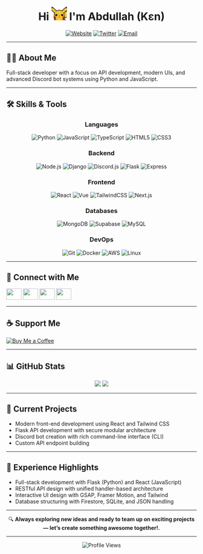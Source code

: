 <h1 align="center">Hi <img src="assets/hi.gif" width="40" /> I'm Abdullah (Kɛn)</h1>

<div align="center">

[![Website](https://img.shields.io/badge/Website-ken.portfolio-blue?style=for-the-badge&logo=firefox-browser&logoColor=white)](https://k3n.vercel.app/)
[![Twitter](https://img.shields.io/badge/Twitter-@1bduhh-1DA1F2?style=for-the-badge&logo=twitter&logoColor=white)](https://x.com/1bduhh)
[![Email](https://img.shields.io/badge/Email-abduh.codes@outlook.com-red?style=for-the-badge&logo=gmail&logoColor=white)](mailto:abduh.codes@outlook.com)

</div>

---

## 🧑‍💻 About Me

Full-stack developer with a focus on API development, modern UIs, and advanced Discord bot systems using Python and JavaScript.

---

## 🛠️ Skills & Tools

<div align="center">

### Languages  
![Python](https://img.shields.io/badge/Python-3776AB?style=flat-square&logo=python&logoColor=white)
![JavaScript](https://img.shields.io/badge/JavaScript-F7DF1E?style=flat-square&logo=javascript&logoColor=black)
![TypeScript](https://img.shields.io/badge/TypeScript-3178C6?style=flat-square&logo=typescript&logoColor=white)
![HTML5](https://img.shields.io/badge/HTML5-E34F26?style=flat-square&logo=html5&logoColor=white)
![CSS3](https://img.shields.io/badge/CSS3-1572B6?style=flat-square&logo=css3&logoColor=white)

### Backend  
![Node.js](https://img.shields.io/badge/Node.js-339933?style=flat-square&logo=nodedotjs&logoColor=white)
![Django](https://img.shields.io/badge/Django-092E20?style=flat-square&logo=django&logoColor=white)
![Discord.js](https://img.shields.io/badge/discord.js-7289DA.svg?style=flat-square&logo=discord&logoColor=white)
![Flask](https://img.shields.io/badge/Flask-000000?style=flat-square&logo=flask&logoColor=white)
![Express](https://img.shields.io/badge/Express-000000?style=flat-square&logo=express&logoColor=white)

### Frontend  
![React](https://img.shields.io/badge/React-61DAFB?style=flat-square&logo=react&logoColor=black)
![Vue](https://img.shields.io/badge/Vue.js-4FC08D?style=flat-square&logo=vuedotjs&logoColor=white)
![TailwindCSS](https://img.shields.io/badge/tailwindcss-%2338B2AC.svg?style=flat-square&logo=tailwind-css&logoColor=white)
![Next.js](https://img.shields.io/badge/Next.js-000000?style=flat-square&logo=nextdotjs&logoColor=white)

### Databases  
![MongoDB](https://img.shields.io/badge/MongoDB-47A248?style=flat-square&logo=mongodb&logoColor=white)
![Supabase](https://img.shields.io/badge/Supabase-3ECF8E?style=flat-square&logo=supabase&logoColor=white)
![MySQL](https://img.shields.io/badge/MySQL-4479A1?style=flat-square&logo=mysql&logoColor=white)

### DevOps  
![Git](https://img.shields.io/badge/Git-F05032?style=flat-square&logo=git&logoColor=white)
![Docker](https://img.shields.io/badge/Docker-2496ED?style=flat-square&logo=docker&logoColor=white)
![AWS](https://img.shields.io/badge/AWS-232F3E?style=flat-square&logo=amazon-aws&logoColor=white)
![Linux](https://img.shields.io/badge/Linux-FCC624?style=flat-square&logo=linux&logoColor=black)

</div>

---

## 🔗 Connect with Me

<p align="left">
  <a href="https://twitter.com/1bduhh" target="_blank"><img src="https://raw.githubusercontent.com/rahuldkjain/github-profile-readme-generator/master/src/images/icons/Social/twitter.svg" height="30" width="40" /></a>
  <a href="https://instagram.com/abduhtheone" target="_blank"><img src="https://raw.githubusercontent.com/rahuldkjain/github-profile-readme-generator/master/src/images/icons/Social/instagram.svg" height="30" width="40" /></a>
  <a href="https://youtube.com/@athd3v?si=0bj3N96veIlxASFz" target="_blank"><img src="https://raw.githubusercontent.com/rahuldkjain/github-profile-readme-generator/master/src/images/icons/Social/youtube.svg" height="30" width="40" /></a>
  <a href="https://discord.gg/Q4ZzJFBDqk" target="_blank"><img src="https://raw.githubusercontent.com/rahuldkjain/github-profile-readme-generator/master/src/images/icons/Social/discord.svg" height="30" width="40" /></a>
</p>

---

## ☕ Support Me

<p>
  <a href="https://ko-fi.com/vbduh">
    <img src="https://cdn.ko-fi.com/cdn/kofi3.png?v=3" height="30" width="150" alt="Buy Me a Coffee" />
  </a>
</p>

---

## 📊 GitHub Stats

<div align="center">
  <img src="https://github-readme-stats.vercel.app/api?username=uke4&show_icons=true&theme=tokyonight&hide_border=true&count_private=true" height="170"/>
  <img src="https://github-readme-stats.vercel.app/api/top-langs/?username=uke4&layout=compact&theme=tokyonight&hide_border=true" height="170"/>
</div>

---

## 🚀 Current Projects

- Modern front-end development using React and Tailwind CSS  
- Flask API development with secure modular architecture  
- Discord bot creation with rich command-line interface (CLI)  
- Custom API endpoint building

---

## 💼 Experience Highlights

- Full-stack development with Flask (Python) and React (JavaScript)  
- RESTful API design with unified handler-based architecture  
- Interactive UI design with GSAP, Framer Motion, and Tailwind  
- Database structuring with Firestore, SQLite, and JSON handling

---

<p align="center">
  🔍 <strong>Always exploring new ideas and ready to team up on exciting projects — let’s create something awesome together!.</strong>
</p>

---

<div align="center">
  <img src="https://komarev.com/ghpvc/?username=uke4&color=blueviolet&style=flat-square" alt="Profile Views"/>
</div>
